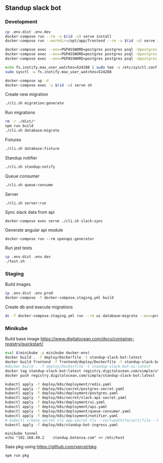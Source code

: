## Standup slack bot


### Development

```bash
cp .env.dist .env.dev
docker-compose run --rm -u $(id -u) serve install
docker-compose run --workdir=/opt/app/frontend --rm -u $(id -u) serve install

docker-compose exec --env=PGPASSWORD=postgres postgres psql -Upostgres -c "CREATE DATABASE standup"
docker-compose exec --env=PGPASSWORD=postgres postgres psql -Upostgres -c "CREATE USER standup WITH PASSWORD 'standup_123'"
docker-compose exec --env=PGPASSWORD=postgres postgres psql -Upostgres -c "GRANT ALL PRIVILEGES ON DATABASE standup TO standup"

echo fs.inotify.max_user_watches=524288 | sudo tee -a /etc/sysctl.conf && sudo sysctl -p
sudo sysctl -w fs.inotify.max_user_watches=524288

docker-compose up -d
docker-compose exec -u $(id -u) serve sh
```

Create new migration
```bash
./cli.sh migration:generate
```

Run migrations
```bash
rm -r ./dist/*
npm run build
./cli.sh database:migrate
```

Fixtures
```bash
./cli.sh database:fixture
```

Standup notifier
```bash
./cli.sh standup:notify
```

Queue consumer
```bash
./cli.sh queue:consume
```

Server
```bash
./cli.sh server:run
```

Sync slack data from api
```shell
docker-compose exec serve ./cli.sh slack:sync
```

Generate angular api module
```shell
docker-compose run --rm openapi-generator
```

Run jest tests
```bash
cp .env.dist .env.dev
./test.sh

```

### Staging

Build images
```bash
cp .env.dist .env.prod
docker-compose -f docker-compose.staging.yml build
```
Create db and execute migrations
```bash
dc -f docker-compose.staging.yml run --rm ui database:migrate --env=prod
```

### Minikube

Build base image
https://www.digitalocean.com/docs/container-registry/quickstart/

```bash
eval $(minikube -p minikube docker-env)
docker build . -f deploy/Dockerfile -t standup-slack-bot:latest
docker build frontend -f frontend/deploy/Dockerfile -t standup-slack-bot-ui:latest
#docker build . -f deploy/Dockerfile -t standup-slack-bot-ui:latest
docker tag standup-slack-bot:latest registry.digitalocean.com/simple/standup-slack-bot:latest
docker push registry.digitalocean.com/simple/standup-slack-bot:latest
```

```bash
kubectl apply -f deploy/k8s/deployment/redis.yaml
kubectl apply -f deploy/k8s/secret/postgres-secret.yaml
kubectl apply -f deploy/k8s/deployment/postgres.yaml
kubectl apply -f deploy/k8s/secret/slack-api-secret.yaml
kubectl apply -f deploy/k8s/deployment/ui.yaml
kubectl apply -f deploy/k8s/deployment/api.yaml
kubectl apply -f deploy/k8s/deployment/queue-consumer.yaml
kubectl apply -f deploy/k8s/deployment/notifier.yaml
# kubectl create secret tls app-secret-tls --cert=path/to/cert/file --key=path/to/key/file
kubectl apply -f deploy/k8s/standup-bot-ingress.yaml
```

```shell
minikube tunnel
echo "192.168.49.2    standup.botenza.com" >> /etc/host
```

Saas pkg using https://github.com/vercel/pkg

```
npm run pkg
```
